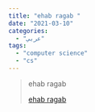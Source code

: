 ```yaml
---
title: "ehab ragab "
date: "2021-03-10"
categories:
  - "عربي"
tags:
  - "computer science"
  - "cs"
---
```


> ehab ragab
>
> [ehab ragab ](https://www.youtube.com/c/ehabragab/playlists)
